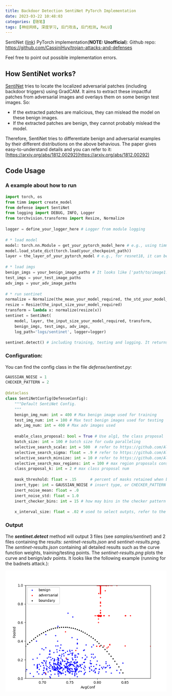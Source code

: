 ```yaml
---
title: Backdoor Detection SentiNet PyTorch Implementation
date: 2023-03-22 10:48:03
categories: [随笔]
tags: [神经网络, 深度学习, 后门攻击, 后门检测, ReLU]
---
```


SentiNet ([link](https://arxiv.org/abs/1812.00292)) PyTorch implementation(**NOTE: Unofficial**): Github repo: https://github.com/CassiniHuy/trojan-attacks-and-defenses

Feel free to point out possible implementation errors.

<!--more-->

## How SentiNet works?

[SentiNet](https://arxiv.org/abs/1812.00292) tries to locate the localized adversarial patches (including backdoor triggers) using GradCAM. It aims to extract these impactful patches from adversarial images and overlays them on some benign test images. So:

- If the extracted patches are malicious, they can mislead the model on these benign images.
- If the extracted patches are benign, they cannot probably mislead the model.

Therefore, SentiNet tries to differentiate benign and adversarial examples by their different distributions on the above behavious. The paper gives easy-to-understand details and you can refer to it: [https://arxiv.org/abs/1812.00292](https://arxiv.org/abs/1812.00292)

## Code Usage

### A example about how to run

```python
import torch, os
from timm import create_model
from defense import SentiNet
from logging import DEBUG, INFO, Logger
from torchvision.transforms import Resize, Normalize

logger = define_your_logger_here # Logger from module logging

# * load model
model: torch.nn.Module = get_your_pytorch_model_here # e.g., using timm.create_model
model.load_state_dict(torch.load(your_checkpoint_path))
layer = the_layer_of_your_pytorch_model # e.g., for resnet18, it can be: layer = model.layer4[1].conv2

# * load imgs
benign_imgs = your_benign_image_paths # It looks like ['path/to/image1.png', 'path/to/image2.png', ...]
test_imgs = your_test_image_paths
adv_imgs = your_adv_image_paths

# * run sentinet
normalize = Normalize(the_mean_your_model_required, the_std_your_model_required) # e.g., [0.485, 0.456, 0.406], [0.229, 0.224, 0.225]
resize = Resize(the_input_size_your_model_required)
transform = lambda x: normalize(resize(x))
sentinet = SentiNet(
    model, layer, the_input_size_your_model_required, transform, 
    benign_imgs, test_imgs, adv_imgs, 
    log_path='logs/sentinet', logger=logger)

sentinet.detect() # including training, testing and logging. It returns a dict containing the results.
```

### Configuration:

You can find the config class in the file *defense/sentinet.py*:

```python
GAUSSIAN_NOISE = 1
CHECKER_PATTERN = 2

@dataclass
class SentiNetConfig(DefenseConfig):
    """Default SentiNet Config.
    """    
    benign_img_num: int = 400 # Max benign image used for training
    test_img_num: int = 100 # Max test benign images used for testing
    adv_img_num: int = 400 # Max adv images used

    enable_class_proposal: bool = True # Use alg1, the class proposal 
    batch_size: int = 100 # batch size for cuda paralleling
    selective_search_scale: int = 500  # refer to https://github.com/AlpacaTechJP/selectivesearch
    selective_search_sigma: float = .9 # refer to https://github.com/AlpacaTechJP/selectivesearch
    selective_search_minsize: int = 10 # refer to https://github.com/AlpacaTechJP/selectivesearch
    selective_search_max_regions: int = 100 # max region proposals considered for each image
    class_proposal_k: int = 2 # max class proposal num

    mask_threshold: float = .15      # percent of masks retained when binarize
    inert_type: int = GAUSSIAN_NOISE # insert type, or CHECKER_PATTERN 
    inert_noise_mean: float = .0
    inert_noise_std: float = 1.0
    inert_checker_bins: int = 15 # how may bins in the checker pattern

    x_interval_size: float = .02 # used to select outpts, refer to the code
```

### Output

The ***sentinet.detect*** method will output 3 files (see *samples/sentinet*) and 2 files containing the results: *sentinet-results.json* and *sentinet-results.png*. The *sentinet-results.json* containing all detailed results such as the curve function weights, training/testing points. The *sentinet-results.png* plots the curve and benign/adv points. It looks like the following example (running for the badnets attack.):

![sentinet-results.png](sentinet_pytorch/sentinet-results.png)


